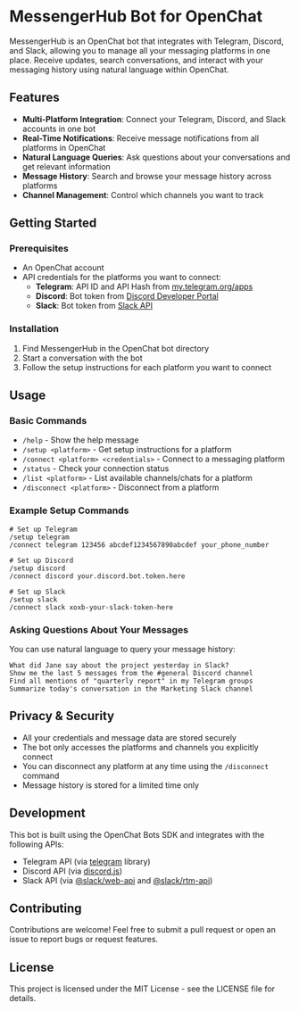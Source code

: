 # MessengerHub Bot for OpenChat

MessengerHub is an OpenChat bot that integrates with Telegram, Discord, and Slack, allowing you to manage all your messaging platforms in one place. Receive updates, search conversations, and interact with your messaging history using natural language within OpenChat.

## Features

- **Multi-Platform Integration**: Connect your Telegram, Discord, and Slack accounts in one bot
- **Real-Time Notifications**: Receive message notifications from all platforms in OpenChat
- **Natural Language Queries**: Ask questions about your conversations and get relevant information
- **Message History**: Search and browse your message history across platforms
- **Channel Management**: Control which channels you want to track

## Getting Started

### Prerequisites

- An OpenChat account
- API credentials for the platforms you want to connect:
  - **Telegram**: API ID and API Hash from [my.telegram.org/apps](https://my.telegram.org/apps)
  - **Discord**: Bot token from [Discord Developer Portal](https://discord.com/developers/applications)
  - **Slack**: Bot token from [Slack API](https://api.slack.com/apps)

### Installation

1. Find MessengerHub in the OpenChat bot directory
2. Start a conversation with the bot
3. Follow the setup instructions for each platform you want to connect

## Usage

### Basic Commands

- `/help` - Show the help message
- `/setup <platform>` - Get setup instructions for a platform
- `/connect <platform> <credentials>` - Connect to a messaging platform
- `/status` - Check your connection status
- `/list <platform>` - List available channels/chats for a platform
- `/disconnect <platform>` - Disconnect from a platform

### Example Setup Commands

```
# Set up Telegram
/setup telegram
/connect telegram 123456 abcdef1234567890abcdef your_phone_number

# Set up Discord
/setup discord
/connect discord your.discord.bot.token.here

# Set up Slack
/setup slack
/connect slack xoxb-your-slack-token-here
```

### Asking Questions About Your Messages

You can use natural language to query your message history:

```
What did Jane say about the project yesterday in Slack?
Show me the last 5 messages from the #general Discord channel
Find all mentions of "quarterly report" in my Telegram groups
Summarize today's conversation in the Marketing Slack channel
```

## Privacy & Security

- All your credentials and message data are stored securely
- The bot only accesses the platforms and channels you explicitly connect
- You can disconnect any platform at any time using the `/disconnect` command
- Message history is stored for a limited time only

## Development

This bot is built using the OpenChat Bots SDK and integrates with the following APIs:
- Telegram API (via [telegram](https://github.com/gram-js/telegram) library)
- Discord API (via [discord.js](https://discord.js.org/))
- Slack API (via [@slack/web-api](https://slack.dev/node-slack-sdk/web-api) and [@slack/rtm-api](https://slack.dev/node-slack-sdk/rtm-api))

## Contributing

Contributions are welcome! Feel free to submit a pull request or open an issue to report bugs or request features.

## License

This project is licensed under the MIT License - see the LICENSE file for details.
